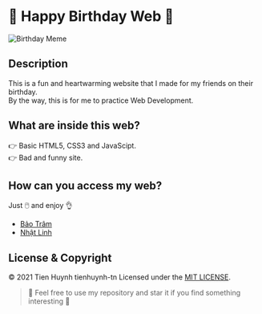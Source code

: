# :birthday: Happy Birthday Web :birthday:  

![Birthday Meme](https://www.icegif.com/wp-content/uploads/happy-birthday-icegif-8.gif)

## Description
This is a fun and heartwarming website that I made for my friends on their birthday.  
By the way, this is for me to practice Web Development.

## What are inside this web?
  :point_right: Basic HTML5, CSS3 and JavaScipt.  
  :point_right: Bad and funny site.
  
## How can you access my web?
Just :computer_mouse: and enjoy :ok_hand:
- [Bảo Trâm](https://tienhuynh-tn.github.io/happy-birthday-friend/bao-tram/)
- [Nhật Linh](https://tienhuynh-tn.github.io/happy-birthday-friend/nhat-linh/)

## License & Copyright
&copy; 2021 Tien Huynh tienhuynh-tn Licensed under the [MIT LICENSE](https://github.com/tienhuynh-tn/happy-birthday-friend/blob/main/LICENSE).

> :love_you_gesture: Feel free to use my repository and star it if you find something interesting :love_you_gesture:
